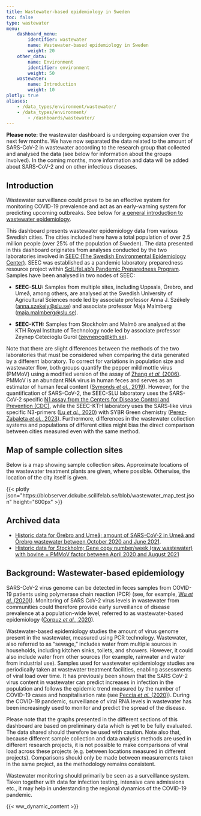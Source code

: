 ```yaml
---
title: Wastewater-based epidemiology in Sweden
toc: false
type: wastewater
menu:
    dashboard_menu:
        identifier: wastewater
        name: Wastewater-based epidemiology in Sweden
        weight: 20
    other_data:
        name: Environment
        identifier: environment
        weight: 50
    wastewater:
        name: Introduction
        weight: 10
plotly: true
aliases:
    - /data_types/environment/wastewater/
    - /data_types/environment/
        - /dashboards/wastewater/
---
```


<div class="alert alert-info"><b>Please note:</b> the wastewater dashboard is undergoing expansion over the next few months. We have now separated the data related to the amount of SARS-CoV-2 in wastewater according to the research group that collected and analysed the data (see below for information about the groups involved). In the coming months, more information and data will be added about SARS-CoV-2 and on other infectious diseases. </span></div>

## Introduction

Wastewater surveillance could prove to be an effective system for monitoring COVID-19 prevalence and act as an early-warning system for predicting upcoming outbreaks. See below for [a general introduction to wastewater epidemiology](#background-wastewater-based-epidemiology).

This dashboard presents wastewater epidemiology data from various Swedish cities. The cities included here have a total population of over 2.5 million people (over 25% of the population of Sweden). The data presented in this dashboard originates from analyses conducted by the two laboratories involved in [SEEC (The Swedish Environmental Epidemiology Center)](https://www.scilifelab.se/pandemic-response/pandemic-laboratory-preparedness/swedish-environmental-epidemiology-center-seec/). SEEC was established as a pandemic laboratory preparedness resource project within [SciLifeLab’s Pandemic Preparedness Program](https://www.scilifelab.se/pandemic-response). Samples have been analysed in two nodes of SEEC:

- **SEEC-SLU:** Samples from multiple sites, including Uppsala, Örebro, and Umeå, among others, are analysed at the Swedish University of Agricultural Sciences node led by associate professor Anna J. Székely (anna.szekely@slu.se) and associate professor Maja Malmberg (maja.malmberg@slu.se). 

- **SEEC-KTH:** Samples from Stockholm and Malmö are analysed at the KTH Royal Institute of Technology node led by associate professor Zeynep Cetecioglu Gurol (zeynepcg@kth.se).

Note that there are slight differences between the methods of the two laboratories that must be considered when comparing the data generated by a different laboratory. To correct for variations in population size and wastewater flow, both groups quantify the pepper mild mottle virus (PMMoV) using a modified version of the assay of [Zhang *et al.* (2006)](https://doi.org/10.1371/journal.pbio.0040003). PMMoV is an abundant RNA virus in human feces and serves as an estimator of human fecal content ([Symonds *et al.*, 2019](https://doi.org/10.1371/journal.ppat.1007639)). However, for the quantification of SARS-CoV-2, the SEEC-SLU laboratory uses the SARS-CoV-2 specific [N1 assay from the Centers for Disease Control and Prevention (CDC)](https://www.cdc.gov/coronavirus/2019-ncov/lab/rt-pcr-panel-primer-probes.html), while the SEEC-KTH laboratory uses the SARS-like virus specific N3-primers ([Lu *et al.*, 2020](https://doi.org/10.3201/eid2608.201246)) with SYBR Green chemistry ([Perez-Zabaleta *et al.*, 2023](https://doi.org/10.1016/j.scitotenv.2022.160023)). Furthermore, differences in the wastewater collection systems and populations of different cities might bias the direct comparison between cities measured even with the same method.

## Map of sample collection sites

Below is a map showing sample collection sites. Approximate locations of the wastewater treatment plants are given, where possible. Otherwise, the location of the city itself is given.

<div class="plot_wrapper mb-3">
  <div class="table-responsive">{{< plotly json="https://blobserver.dckube.scilifelab.se/blob/wastewater_map_test.json" height="600px" >}}</div>
</div>

## Archived data

- [Historic data for Örebro and Umeå; amount of SARS-CoV-2 in Umeå and Örebro wastewater between October 2020 and June 2021](historic_orebro_umea).
- [Historic data for Stockholm;  Gene copy number/week (raw wastewater) with bovine + PMMoV factor between April 2020 and August 2021](historic_stockholm)

## Background: Wastewater-based epidemiology

SARS-CoV-2 virus genome can be detected in feces samples from COVID-19 patients using polymerase chain reaction (PCR) (see, for example, [Wu *et al*. (2020)](https://doi.org/10.1016/S2468-1253(20)30083-2)). Monitoring of SARS CoV-2 virus levels in wastewater from communities could therefore provide early surveillance of disease prevalence at a population-wide level, referred to as wastewater-based epidemiology ([Corpuz *et al.*, 2020](https://doi.org/10.1016/j.scitotenv.2020.140910)).

Wastewater-based epidemiology studies the amount of virus genome present in the wastewater, measured using PCR technology. Wastewater, also referred to as “sewage,” includes water from multiple sources in households, including kitchen sinks, toilets, and showers. However, it could also include water from other sources (for example, rainwater and water from industrial use). Samples used for wastewater epidemiology studies are periodically taken at wastewater treatment facilities, enabling assessments of viral load over time. It has previously been shown that the SARS CoV-2 virus content in wastewater can predict increases in infection in the population and follows the epidemic trend measured by the number of COVID-19 cases and hospitalisation rate (see [Peccia *et al.* (2020)](https://doi.org/10.1038/s41587-020-0684-z)). During the COVID-19 pandemic, surveillance of viral RNA levels in wastewater has been increasingly used to monitor and predict the spread of the disease.

Please note that the graphs presented in the different sections of this dashboard are based on preliminary data which is yet to be fully evaluated. The data shared should therefore be used with caution. Note also that, because different sample collection and data analysis methods are used in different research projects, it is not possible to make comparisons of viral load across these projects (e.g. between locations measured in different projects). Comparisons should only be made between measurements taken in the same project, as the methodology remains consistent. 

Wastewater monitoring should primarily be seen as a surveillance system. Taken together with data for infection testing, intensive care admissions etc., it may help in understanding the regional dynamics of the COVID-19 pandemic.

{{< ww_dynamic_content >}}

<script src="https://cdn.jsdelivr.net/npm/vega@5.19.1"></script>
<script src="https://cdn.jsdelivr.net/npm/vega-lite@5.0.0"></script>
<script src="https://cdn.jsdelivr.net/npm/vega-embed@6.15.1"></script>
<script src="https://datagraphics.dckube.scilifelab.se/graphic/1016b97372e9403da0b8e8e7bb14fa8d.js?id=malmo"></script>

